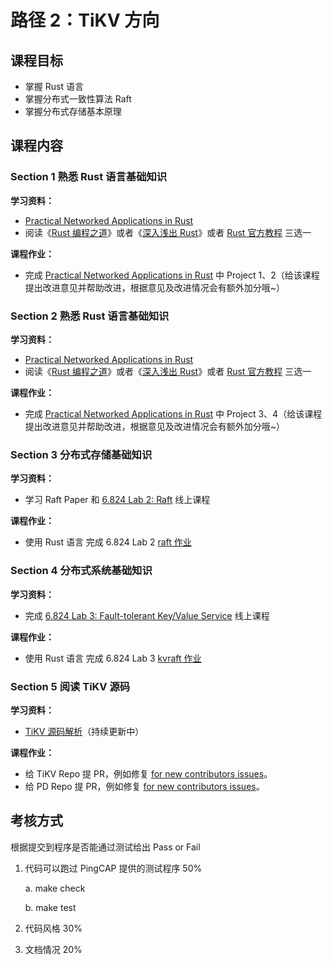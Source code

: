 # 路径 2：TiKV 方向

## 课程目标
* 掌握 Rust 语言
* 掌握分布式一致性算法 Raft
* 掌握分布式存储基本原理

## 课程内容

### Section 1 熟悉 Rust 语言基础知识

**学习资料：**

* [Practical Networked Applications in Rust](https://github.com/pingcap/talent-plan/tree/master/courses/rust)
* 阅读《[Rust 编程之道](https://book.douban.com/subject/30418895/)》或者《[深入浅出 Rust](https://book.douban.com/subject/30312231/)》或者 [Rust 官方教程](https://doc.rust-lang.org/book/) 三选一 

**课程作业：**

* 完成  [Practical Networked Applications in Rust](https://github.com/pingcap/talent-plan/tree/master/courses/rust) 中 Project 1、2（给该课程提出改进意见并帮助改进，根据意见及改进情况会有额外加分哦~）

### Section 2 熟悉 Rust 语言基础知识

**学习资料：**

* [Practical Networked Applications in Rust](https://github.com/pingcap/talent-plan/tree/master/courses/rust)
* 阅读《[Rust 编程之道](https://book.douban.com/subject/30418895/)》或者《[深入浅出 Rust](https://book.douban.com/subject/30312231/)》或者 [Rust 官方教程](https://doc.rust-lang.org/book/) 三选一 

**课程作业：**

* 完成  [Practical Networked Applications in Rust](https://github.com/pingcap/talent-plan/tree/master/courses/rust) 中 Project 3、4（给该课程提出改进意见并帮助改进，根据意见及改进情况会有额外加分哦~）

### Section 3 分布式存储基础知识

**学习资料：**

* 学习 Raft Paper 和 [6.824 Lab 2: Raft](https://pdos.csail.mit.edu/6.824/labs/lab-raft.html) 线上课程

**课程作业：**

* 使用 Rust 语言 完成 6.824 Lab 2 [raft 作业](https://github.com/pingcap/talent-plan/tree/master/dss)

### Section 4 分布式系统基础知识

**学习资料：**

* 完成 [6.824 Lab 3: Fault-tolerant Key/Value Service](https://pdos.csail.mit.edu/6.824/labs/lab-kvraft.html) 线上课程

**课程作业：**

* 使用 Rust 语言 完成 6.824 Lab 3 [kvraft 作业](https://github.com/pingcap/talent-plan/tree/master/dss)

### Section 5  阅读 TiKV 源码

**学习资料：**

* [TiKV 源码解析](https://pingcap.com/blog-cn/#TiKV-%E6%BA%90%E7%A0%81%E8%A7%A3%E6%9E%90)（持续更新中）

**课程作业：**

* 给 TiKV Repo 提 PR，例如修复 [for new contributors issues](https://github.com/tikv/tikv/issues?q=is%3Aissue+is%3Aopen+label%3A%22D%3A+Easy%22+label%3A%22S%3A+HelpWanted%22)。
* 给 PD Repo 提 PR，例如修复 [for new contributors issues]()。

## 考核方式

根据提交到程序是否能通过测试给出 Pass or Fail

1. 代码可以跑过 PingCAP 提供的测试程序 50% 
	
	a. make check
	
	b. make test

2. 代码风格 30%
3. 文档情况 20%

